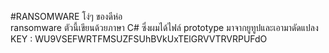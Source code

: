 #RANSOMWARE โง่ๆ ของดีห่อ<br>
ransomware ตัวนี้เขียนด้วยภาษา C#
ซึ่งผมได้ไฟล์ prototype มาจากยูทูปและเอามาดัดแปลง 
<br>KEY : WU9VSEFWRTFMSUZFSUhBVkUxTElGRVVTRVRPUFdO
